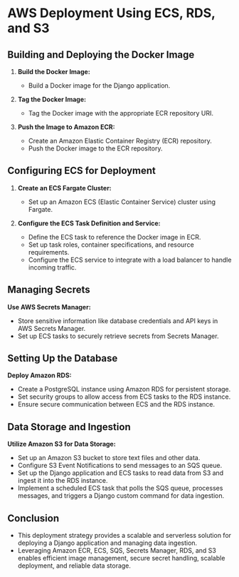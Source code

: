 # AWS Deployment Using ECS, RDS, and S3

## Building and Deploying the Docker Image
1. **Build the Docker Image:**
   - Build a Docker image for the Django application.

2. **Tag the Docker Image:**
   - Tag the Docker image with the appropriate ECR repository URI.

3. **Push the Image to Amazon ECR:**
   - Create an Amazon Elastic Container Registry (ECR) repository.
   - Push the Docker image to the ECR repository.

## Configuring ECS for Deployment

1. **Create an ECS Fargate Cluster:**
   - Set up an Amazon ECS (Elastic Container Service) cluster using Fargate.

2. **Configure the ECS Task Definition and Service:**
   - Define the ECS task to reference the Docker image in ECR.
   - Set up task roles, container specifications, and resource requirements.
   - Configure the ECS service to integrate with a load balancer to handle incoming traffic.

## Managing Secrets

**Use AWS Secrets Manager:**
   - Store sensitive information like database credentials and API keys in AWS Secrets Manager.
   - Set up ECS tasks to securely retrieve secrets from Secrets Manager.

## Setting Up the Database

**Deploy Amazon RDS:**
   - Create a PostgreSQL instance using Amazon RDS for persistent storage.
   - Set security groups to allow access from ECS tasks to the RDS instance.
   - Ensure secure communication between ECS and the RDS instance.

## Data Storage and Ingestion

**Utilize Amazon S3 for Data Storage:**
   - Set up an Amazon S3 bucket to store text files and other data.
   - Configure S3 Event Notifications to send messages to an SQS queue.
   - Set up the Django application and ECS tasks to read data from S3 and ingest it into the RDS instance.
   - Implement a scheduled ECS task that polls the SQS queue, processes messages, and triggers a Django custom command for data ingestion.

## Conclusion

- This deployment strategy provides a scalable and serverless solution for deploying a Django application and managing data ingestion.
- Leveraging Amazon ECR, ECS, SQS, Secrets Manager, RDS, and S3 enables efficient image management, secure secret handling, scalable deployment, and reliable data storage.